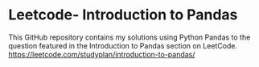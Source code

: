 # Leetcode- Introduction to Pandas

This GitHub repository contains my solutions using Python Pandas to the question featured  in the Introduction to Pandas section on LeetCode.
https://leetcode.com/studyplan/introduction-to-pandas/
